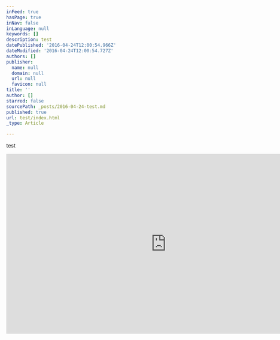 ```yaml
---
inFeed: true
hasPage: true
inNav: false
inLanguage: null
keywords: []
description: test
datePublished: '2016-04-24T12:00:54.966Z'
dateModified: '2016-04-24T12:00:54.727Z'
authors: []
publisher:
  name: null
  domain: null
  url: null
  favicon: null
title: ''
author: []
starred: false
sourcePath: _posts/2016-04-24-test.md
published: true
url: test/index.html
_type: Article

---
```

test

<iframe width="854" height="480" src="https://www.youtube.com/embed/DouxwASEX0o" frameborder="0" allowfullscreen="" style=""></iframe>